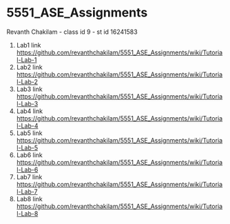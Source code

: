 # 5551_ASE_Assignments
Revanth Chakilam - class id 9 - st id 16241583



1. Lab1 link https://github.com/revanthchakilam/5551_ASE_Assignments/wiki/Tutorial-Lab-1
2. Lab2 link https://github.com/revanthchakilam/5551_ASE_Assignments/wiki/Tutorial-Lab-2
3. Lab3 link https://github.com/revanthchakilam/5551_ASE_Assignments/wiki/Tutorial-Lab-3
4. Lab4 link https://github.com/revanthchakilam/5551_ASE_Assignments/wiki/Tutorial-Lab-4
5. Lab5 link https://github.com/revanthchakilam/5551_ASE_Assignments/wiki/Tutorial-Lab-5
6. Lab6 link https://github.com/revanthchakilam/5551_ASE_Assignments/wiki/Tutorial-Lab-6
7. Lab7 link https://github.com/revanthchakilam/5551_ASE_Assignments/wiki/Tutorial-Lab-7
8. Lab8 link https://github.com/revanthchakilam/5551_ASE_Assignments/wiki/Tutorial-Lab-8
